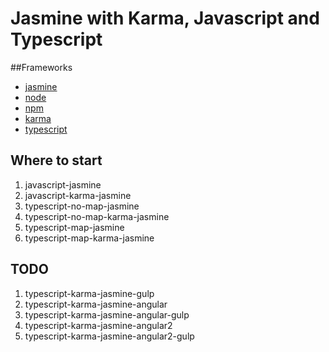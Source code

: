 # Jasmine with Karma, Javascript and Typescript


##Frameworks
* [jasmine](http://jasmine.github.io/2.4/introduction.html)
* [node](https://nodejs.org/en/)
* [npm](https://www.npmjs.com/)
* [karma](https://karma-runner.github.io/0.13/index.html)
* [typescript](https://www.typescriptlang.org/)


## Where to start

1. javascript-jasmine
1. javascript-karma-jasmine
1. typescript-no-map-jasmine
1. typescript-no-map-karma-jasmine
1. typescript-map-jasmine
1. typescript-map-karma-jasmine

## TODO
1. typescript-karma-jasmine-gulp
1. typescript-karma-jasmine-angular
1. typescript-karma-jasmine-angular-gulp
1. typescript-karma-jasmine-angular2
1. typescript-karma-jasmine-angular2-gulp
